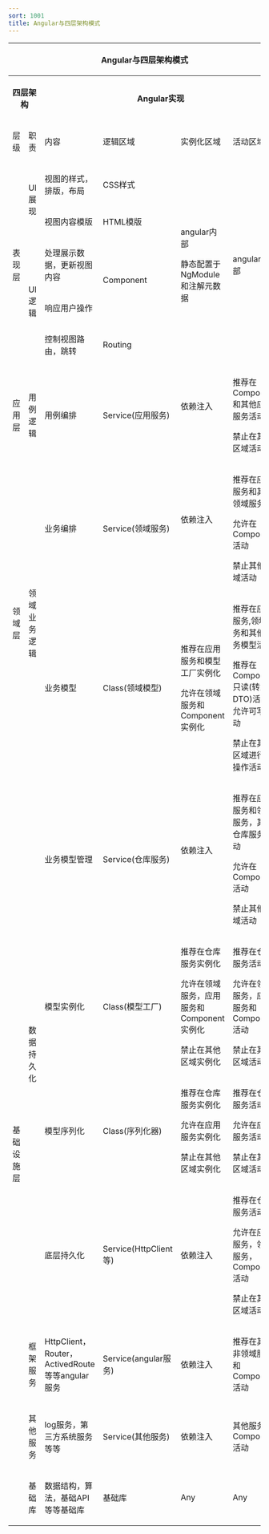 ```yaml
---
sort: 1001
title: Angular与四层架构模式
---
```


<table class="wrapped confluenceTable" resolved=""><colgroup><col><col><col><col><col><col></colgroup><tbody><tr><th colspan="6" class="confluenceTh"><p style="text-align: center;" align="center">Angular与四层架构模式</p></th></tr><tr><th colspan="2" class="confluenceTh"><p style="text-align: center;" align="center">四层架构</p></th><th colspan="4" class="confluenceTh"><p style="text-align: center;" align="center">Angular实现</p></th></tr><tr><td class="confluenceTd"><p>层级</p></td><td class="confluenceTd"><p>职责</p></td><td class="confluenceTd"><p>内容</p></td><td class="confluenceTd"><p>逻辑区域</p></td><td class="confluenceTd"><p>实例化区域</p></td><td class="confluenceTd"><p>活动区域</p></td></tr><tr><td rowspan="5" class="confluenceTd"><p>表现层</p></td><td rowspan="2" class="confluenceTd"><p>UI展现</p></td><td class="confluenceTd"><p>视图的样式，排版，布局</p></td><td class="confluenceTd"><p>CSS样式</p></td><td rowspan="5" class="confluenceTd"><p>angular内部</p><p>静态配置于NgModule和注解元数据</p></td><td rowspan="5" class="confluenceTd"><p>angular内部</p></td></tr><tr><td class="confluenceTd"><p>视图内容模版</p></td><td class="confluenceTd"><p>HTML模版</p></td></tr><tr><td rowspan="3" class="confluenceTd"><p>UI逻辑</p></td><td class="confluenceTd"><p>处理展示数据，更新视图内容</p></td><td rowspan="2" class="confluenceTd"><p>Component</p></td></tr><tr><td class="confluenceTd"><p>响应用户操作</p></td></tr><tr><td class="confluenceTd"><p>控制视图路由，跳转</p></td><td class="confluenceTd"><p>Routing</p></td></tr><tr><td class="confluenceTd"><p>应用层</p></td><td class="confluenceTd"><p>用例逻辑</p></td><td class="confluenceTd"><p>用例编排</p></td><td class="confluenceTd"><p>Service(应用服务)</p></td><td class="confluenceTd"><p>依赖注入</p><p>&nbsp;</p></td><td class="confluenceTd"><p>推荐在Component和其他应用服务活动</p><p>禁止在其他区域活动</p></td></tr><tr><td rowspan="2" class="confluenceTd"><p>领域层</p></td><td rowspan="2" class="confluenceTd"><p>领域业务逻辑</p></td><td class="confluenceTd"><p>业务编排</p></td><td class="confluenceTd"><p>Service(领域服务)</p></td><td class="confluenceTd"><p>依赖注入</p><p>&nbsp;</p></td><td class="confluenceTd"><p>推荐在应用服务和其他领域服务</p><p>允许在Component活动</p><p>禁止其他区域活动</p></td></tr><tr><td class="confluenceTd"><p>业务模型</p></td><td class="confluenceTd"><p>Class(领域模型)</p></td><td class="confluenceTd"><p>推荐在应用服务和模型工厂实例化</p><p>允许在领域服务和Component实例化</p></td><td class="confluenceTd"><p>推荐在应用服务,领域服务和其他业务模型活动</p><p>推荐在Component只读(转为DTO)活动，允许可写活动</p><p>禁止在其他区域进行写操作活动</p></td></tr><tr><td rowspan="7" class="confluenceTd"><p style="text-align: center;" align="center">基础设施层</p></td><td rowspan="4" class="confluenceTd"><p>数据持久化</p></td><td class="confluenceTd"><p>业务模型管理</p></td><td class="confluenceTd"><p>Service(仓库服务)</p></td><td class="confluenceTd"><p>依赖注入</p><p>&nbsp;</p></td><td class="confluenceTd"><p>推荐在应用服务和领域服务，其他仓库服务活动</p><p>允许在Component活动</p><p>禁止其他区域活动</p></td></tr><tr><td class="confluenceTd"><p>模型实例化</p></td><td class="confluenceTd"><p>Class(模型工厂)</p></td><td class="confluenceTd"><p>推荐在仓库服务实例化</p><p>允许在领域服务，应用服务和Component实例化</p><p>禁止在其他区域实例化</p></td><td class="confluenceTd"><p>推荐在仓库服务活动</p><p>允许在领域服务，应用服务和Component活动</p><p>禁止在其他区域活动</p></td></tr><tr><td class="confluenceTd"><p>模型序列化</p></td><td class="confluenceTd"><p>Class(序列化器)</p></td><td class="confluenceTd"><p>推荐在仓库服务实例化</p><p>允许在应用服务实例化</p><p>禁止在其他区域实例化</p></td><td class="confluenceTd"><p>推荐在仓库服务活动</p><p>允许在应用服务活动</p><p>禁止在其他区域活动</p></td></tr><tr><td class="confluenceTd"><p>底层持久化</p></td><td class="confluenceTd"><p>Service(HttpClient等)</p></td><td class="confluenceTd"><p>依赖注入</p></td><td class="confluenceTd"><p>推荐在仓库服务活动</p><p>允许在应用服务，领域服务，Component活动</p><p>禁止在其他区域活动</p></td></tr><tr><td class="confluenceTd"><p>框架服务</p></td><td class="confluenceTd"><p>HttpClient，Router，ActivedRoute等等angular服务</p></td><td class="confluenceTd"><p>Service(angular服务)</p></td><td class="confluenceTd"><p>依赖注入</p></td><td class="confluenceTd"><p>推荐在其他非领域服务和Component活动</p></td></tr><tr><td class="confluenceTd"><p>其他服务</p></td><td class="confluenceTd"><p>log服务，第三方系统服务等等</p></td><td class="confluenceTd"><p>Service(其他服务)</p></td><td class="confluenceTd"><p>依赖注入</p></td><td class="confluenceTd"><p>其他服务和Component活动</p></td></tr><tr><td class="confluenceTd"><p>基础库</p></td><td class="confluenceTd"><p>数据结构，算法，基础API等等基础库</p></td><td class="confluenceTd"><p>基础库</p></td><td class="confluenceTd"><p>Any</p></td><td class="confluenceTd"><p>Any</p></td></tr></tbody></table>
